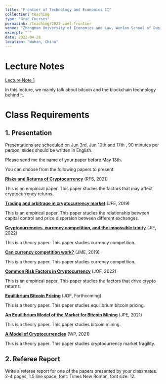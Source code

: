 ```yaml
---
title: "Frontier of Technology and Economics II"
collection: teaching
type: "Grad Courses"
permalink: /teaching/2022-zuel-frontier
venue: "Zhongnan University of Economics and Law, Wenlan School of Business"
excerpt: " "
date: 2022-04-28
location: "Wuhan, China"
---
```


# Lecture Notes

[Lecture Note 1](https://github.com/Anonymous-Y/my_website/blob/528a7beaae7232fc87d98f856e2d24c5ecee9f67/files/zuel/frontier_of_technology_and_economics_ii/letcure_1.pdf)

In this lecture, we mainly talk about bitcoin and the blockchain technology behind it.


# Class Requirements

## 1. Presentation

Presentations are scheduled on Jun 3rd, Jun 10th and 17th , 90 minutes per person, slides should be written in English.  

Please send me the name of your paper before May 13th.

You can choose from the following papers to present:

[**Risks and Returns of Cryptocurrency**](https://doi.org/10.1093/rfs/hhaa113) (RFS, 2021)

This is an empirical paper. This paper studies the factors that may affect cryptocurrency returns.

[**Trading and arbitrage in cryptocurrency market**](https://doi.org/10.1016/j.jfineco.2019.07.001) (JFE, 2019)

This is an empirical paper. This paper studies the relationship between capital control and price dispersion between different exchanges.

[**Cryptocurrencies, currency competition, and the impossible trinity**](https://doi.org/10.1016/j.jinteco.2022.103601) (JIE, 2022)

This is a theory paper. This paper studies currency competition.

[**Can currency competition work?**](https://doi.org/10.1016/j.jmoneco.2019.07.003) (JME, 2019)

This is a theory paper. This paper studies currency competition.

[**Common Risk Factors in Cryptocurrency**](https://doi.org/10.1111/jofi.13119) (JOF, 2022)

This is an empirical paper. This paper studies the factors that drive crypto returns.

[**Equilibrium Bitcoin Pricing**](https://ssrn.com/abstract=3261063) (JOF, Forthcoming)

This is a theory paper. This paper studies equilibrium bitcoin pricing.

[**An Equilibrium Model of the Market for Bitcoin Mining**](https://doi.org/10.1086/714445) (JPE, 2021)

This is a theory paper. This paper studies bitcoin mining.

[**A Model of Cryptocurrencies**](https://www.nber.org/papers/w26816) (WP, 2021)

This is a theory paper. This paper studies cryptocurrency market fragility.


## 2. Referee Report

Write a referee report for one of the papers presented by your classmates. 2-4 pages, 1.5 line space, font: Times New Roman, font size: 12.

